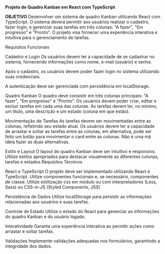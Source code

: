 
<strong>Projeto de Quadro Kanban em React com TypeScript</strong>

<strong>OBJETIVO</strong>
Desenvolver um sistema de quadro Kanban utilizando React com TypeScript. O sistema deverá
permitir aos usuários realizar o cadastro, fazer login, e gerenciar suas tarefas em três colunas: "A
fazer", "Em progresso" e "Pronto". O projeto visa fornecer uma experiência interativa e intuitiva
para o gerenciamento de tarefas.

Requisitos Funcionais

Cadastro e Login
Os usuários devem ter a capacidade de se cadastrar no sistema, fornecendo informações
como nome, e-mail (usuário) e senha.

Após o cadastro, os usuários devem poder fazer login no sistema utilizando suas
credenciais.

A autenticação deve ser gerenciada com persistência em localStorage.

Quadro Kanban
O quadro deve consistir em três colunas principais: "A fazer", "Em progresso" e "Pronto".
Os usuários devem poder criar, editar e excluir tarefas em cada uma das colunas.
As tarefas devem ter, no mínimo, um título, uma descrição e um estado (coluna em que
estão).

Movimentação de Tarefas
As tarefas devem ser movimentadas entre as colunas, refletindo seu estado atual.
Os usuários devem ter a capacidade de arrastar e soltar as tarefas entre as colunas, em
alternativa, pode ser feito um botão para movimentar o card entre as colunas. Não é uma
má ideia fazer as duas alternativas.

Estilo e Layout
O layout do quadro Kanban deve ser intuitivo e responsivo.
Utilize estilos apropriados para destacar visualmente as diferentes colunas, tarefas e
estados.Requisitos Técnicos

React e TypeScript
O projeto deve ser implementado utilizando React e TypeScript.
Utilize componentes funcionais e, se necessário, componentes de classe.
Utilize estilização css em módulo ou com interpretadores (Less, Sass) ou CSS-in-JS
(Styled Components, JSS)

Persistência de Dados
Utilize localStorage para persistir as informações relacionadas aos usuários e suas
tarefas.

Controle de Estado
Utilize o estado do React para gerenciar as informações do quadro Kanban e do usuário
logado.

Interatividade
Garanta uma experiência interativa ao permitir ações como arrastar e soltar tarefas.

Validações
Implemente validações adequadas nos formulários, garantindo a integridade dos dados.
